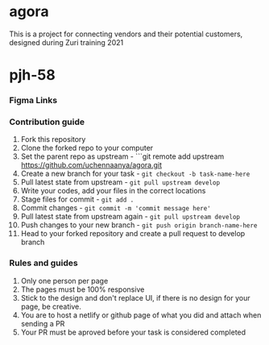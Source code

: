 # agora
This is a project for connecting vendors and their potential customers, designed during Zuri training 2021

# pjh-58

### Figma Links

<!-- General Figma board -https://www.figma.com/file/MYsGV8NXtefVNUkrvdAhQX/ExpenseNG-Official?node-id=6%3A3568 -->


### Contribution guide

1. Fork this repository
2. Clone the forked repo to your computer
3. Set the parent repo as upstream - ```git remote add upstream https://github.com/uchennaanya/agora.git
4. Create a new branch for your task - ```git checkout -b task-name-here```
5. Pull latest state from upstream - ```git pull upstream develop```
6. Write your codes, add your files in the correct locations
7. Stage files for commit - ```git add .```
8. Commit changes - ```git commit -m 'commit message here'```
9. Pull latest state from upstream again - ```git pull upstream develop```
10. Push changes to your new branch - ```git push origin branch-name-here```
11. Head to your forked repository and create a pull request to develop branch 

### Rules and guides

1. Only one person per page
2. The pages must be 100% responsive
3. Stick to the design and don't replace UI, if there is no design for your page, be creative.
4. You are to host a netlify or github page of what you did and attach when sending a PR
5. Your PR must be aproved before your task is considered completed
